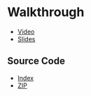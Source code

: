 # Walkthrough

* [Video](http://cs50.tv/2011/fall/psets/6/walkthrough6.mp4)
* [Slides](http://cdn.cs50.net/2011/fall/psets/6/walkthrough6.pdf)

## Source Code

* [Index](http://cdn.cs50.net/2011/fall/psets/6/walkthrough6/)
* [ZIP](http://cdn.cs50.net/2011/fall/psets/6/walkthrough6.zip)

